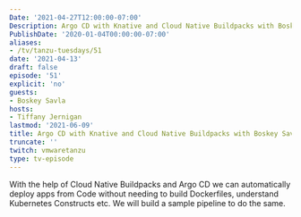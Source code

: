 ```yaml
---
Date: '2021-04-27T12:00:00-07:00'
Description: Argo CD with Knative and Cloud Native Buildpacks with Boskey Savla
PublishDate: '2020-01-04T00:00:00-07:00'
aliases:
- /tv/tanzu-tuesdays/51
date: '2021-04-13'
draft: false
episode: '51'
explicit: 'no'
guests:
- Boskey Savla
hosts:
- Tiffany Jernigan
lastmod: '2021-06-09'
title: Argo CD with Knative and Cloud Native Buildpacks with Boskey Savla
truncate: ''
twitch: vmwaretanzu
type: tv-episode
---
```


With the help of Cloud Native Buildpacks and Argo CD we can automatically deploy apps from Code without needing to build Dockerfiles, understand Kubernetes Constructs etc. We will build a sample pipeline to do the same.